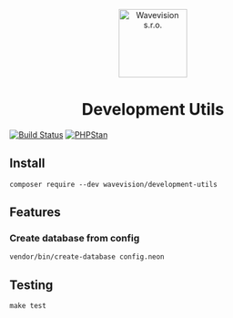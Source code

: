 <p align="center"><a href="https://github.com/wavevision"><img alt="Wavevision s.r.o." src="https://wavevision.com/images/wavevision-logo.png" width="120" /></a></p>
<h1 align="center">Development Utils</h1>

[![Build Status](https://travis-ci.org/wavevision/nette-tests.svg?branch=master)](https://travis-ci.org/wavevision/development-utils)
[![PHPStan](https://img.shields.io/badge/style-level%20max-brightgreen.svg?label=phpstan)](https://github.com/phpstan/phpstan)


## Install

```
composer require --dev wavevision/development-utils
```

## Features

### Create database from config

```
vendor/bin/create-database config.neon
```

## Testing
```
make test
```
